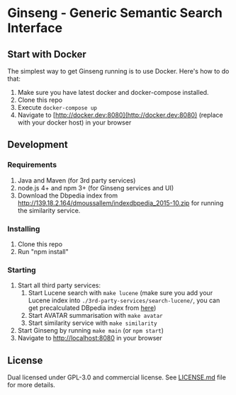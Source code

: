 # Ginseng - Generic Semantic Search Interface

## Start with Docker

The simplest way to get Ginseng running is to use Docker.
Here's how to do that:

1. Make sure you have latest docker and docker-compose installed.
2. Clone this repo
3. Execute `docker-compose up`
4. Navigate to [http://docker.dev:8080](http://docker.dev:8080) (replace with your docker host) in your browser

## Development

### Requirements

1. Java and Maven (for 3rd party services)
2. node.js 4+ and npm 3+ (for Ginseng services and UI)
3. Download the Dbpedia index from http://139.18.2.164/dmoussallem/indexdbpedia_2015-10.zip for running the similarity service.

### Installing

1. Clone this repo
2. Run "npm install"

### Starting

1. Start all third party services:
    1. Start Lucene search with `make lucene` (make sure you add your Lucene index into `./3rd-party-services/search-lucene/`, you can get precalculated DBpedia index from [here](http://139.18.2.164/termilov/index.zip))
    2. Start AVATAR summarisation with `make avatar`
    3. Start similarity service with `make similarity`
2. Start Ginseng by running `make main` (or `npm start`)
3. Navigate to [http://localhost:8080](http://localhost:8080) in your browser

## License

Dual licensed under GPL-3.0 and commercial license.
See [LICENSE.md](LICENSE.md) file for more details.
